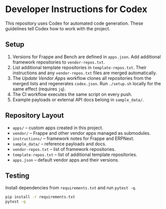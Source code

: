 # Developer Instructions for Codex

This repository uses Codex for automated code generation. These guidelines tell Codex how to work with the project.

## Setup

1. Versions for Frappe and Bench are defined in `apps.json`. Add additional
   framework repositories to `vendor-repos.txt`.
2. List additional template repositories in `template-repos.txt`. Their
    instructions and any `vendor-repos.txt` files are merged automatically.
3. The *Update Vendor Apps* workflow clones all repositories from the merged
    lists and regenerates `codex.json`. Run `./setup.sh` locally for the same
    effect (requires `jq`).
4. The CI workflow executes the same script on every push.
5. Example payloads or external API docs belong in `sample_data/`.

## Repository Layout

- `apps/` – custom apps created in this project.
- `vendor/` – Frappe and other vendor apps managed as submodules.
- `instructions/` – framework notes for Frappe and ERPNext.
- `sample_data/` – reference payloads and docs.
- `vendor-repos.txt` – list of framework repositories.
- `template-repos.txt` – list of additional template repositories.
- `apps.json` – default vendor apps and their versions.

## Testing

Install dependencies from `requirements.txt` and run `pytest -q`.

```bash
pip install -r requirements.txt
pytest -q
```
